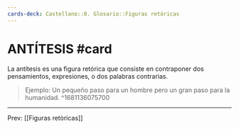 ```yaml
---
cards-deck: Castellano::0. Glosario::Figuras retóricas
---
```


# ANTÍTESIS #card
La antítesis es una figura retórica que consiste en contraponer dos pensamientos, expresiones, o dos palabras contrarias.  

>Ejemplo: Un pequeño paso para un hombre pero un gran paso para la humanidad.
^1681136075700

___
Prev: [[Figuras retòricas]]
